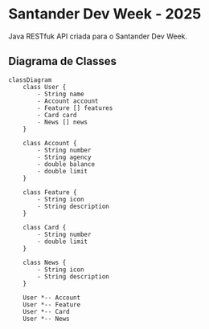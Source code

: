 # Santander Dev Week - 2025
Java RESTfuk API criada para o Santander Dev Week.

## Diagrama de Classes

```mermaid
classDiagram
    class User {
        - String name
        - Account account
        - Feature [] features
        - Card card
        - News [] news
    }

    class Account {
        - String number
        - String agency
        - double balance
        - double limit
    }

    class Feature {
        - String icon
        - String description
    }

    class Card {
        - String number
        - double limit
    }

    class News {
        - String icon
        - String description
    }

    User *-- Account
    User *-- Feature
    User *-- Card
    User *-- News
```

